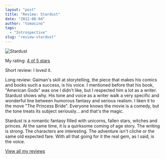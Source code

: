 ```yaml
---
layout: "post"
title: "Review: Stardust"
date: "2012-08-04"
author: "tomasino"
tags:
  - "Introspective"
slug: "review-stardust"
---
```


![Stardust](//photo.goodreads.com/books/1328433738m/16793.jpg)

My rating: [4 of 5 stars][]

Short review: I loved it.

Long review: Gaiman's skill at storytelling, the piece that makes his
comics and books such a success, is his voice. I mentioned before that
his book, "American Gods" was one I didn't like, but I respected him a
lot as a writer. Stardust shows why. His tone and voice as a writer walk
a very specific and wonderful line between humorous fantasy and serious
realism. I liken it to the move "The Princess Bride". Everyone knows the
movie is a comedy, but the tone treats its subject seriously... and
that's the magic.

Stardust is a romantic fantasy filled with unicorns, fallen stars,
witches and princes. At the same time, it is a quirksome coming of age
story. The writing is strong. The characters are interesting. The
adventure isn't cliche or the same old expected fare. With all that
going for it the real gem, as I said, is the voice.

[View all my reviews][4 of 5 stars]

  [4 of 5 stars]: //www.goodreads.com/review/show/273950252
